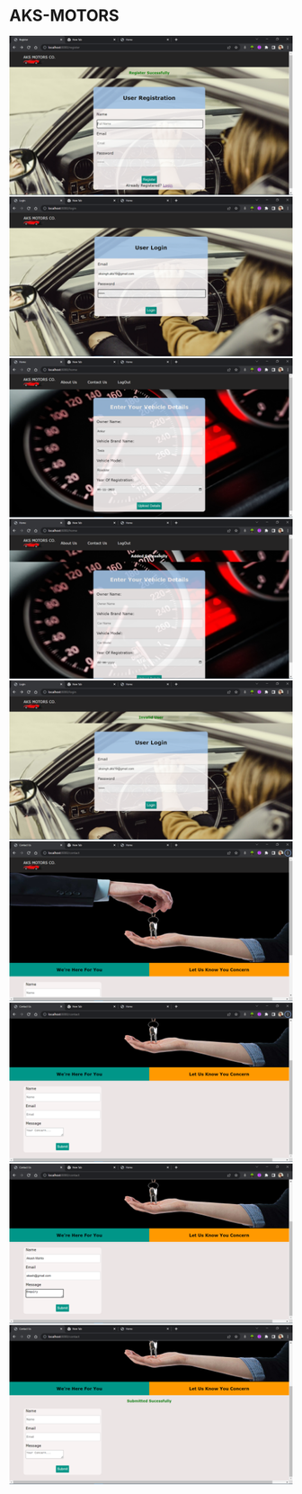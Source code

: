 # AKS-MOTORS
![](Xenonstack%20Project%20Snaps/Screenshot%20(19).png)
![](Xenonstack%20Project%20Snaps/Screenshot%20(20).png)
![](Xenonstack%20Project%20Snaps/Screenshot%20(21).png)
![](Xenonstack%20Project%20Snaps/Screenshot%20(22).png)
![](Xenonstack%20Project%20Snaps/Screenshot%20(23).png)
![](Xenonstack%20Project%20Snaps/Screenshot%20(24).png)
![](Xenonstack%20Project%20Snaps/Screenshot%20(25).png)
![](Xenonstack%20Project%20Snaps/Screenshot%20(26).png)
![](Xenonstack%20Project%20Snaps/Screenshot%20(27).png)
